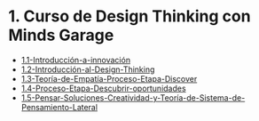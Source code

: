 # 1. Curso de Design Thinking con Minds Garage



[comment]:STARTING_GENERATED_TOC

* [1.1-Introducción-a-innovación](<./content/1.1-Introducción-a-innovación.md>)
* [1.2-Introducción-al-Design-Thinking](<./content/1.2-Introducción-al-Design-Thinking.md>)
* [1.3-Teoría-de-Empatía-Proceso-Etapa-Discover](<./content/1.3-Teoría-de-Empatía-Proceso-Etapa-Discover.md>)
* [1.4-Proceso-Etapa-Descubrir-oportunidades](<./content/1.4-Proceso-Etapa-Descubrir-oportunidades.md>)
* [1.5-Pensar-Soluciones-Creatividad-y-Teoría-de-Sistema-de-Pensamiento-Lateral](<./content/1.5-Pensar-Soluciones-Creatividad-y-Teoría-de-Sistema-de-Pensamiento-Lateral.md>)

[comment]:ENDING_GENERATED_TOC

